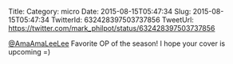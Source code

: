 Title: 
Category: micro
Date: 2015-08-15T05:47:34
Slug: 2015-08-15T05:47:34
TwitterId: 632428397503737856
TweetUrl: https://twitter.com/mark_philpot/status/632428397503737856

[@AmaAmaLeeLee](https://twitter.com/AmaAmaLeeLee) Favorite OP of the season! I hope your cover is upcoming =)
